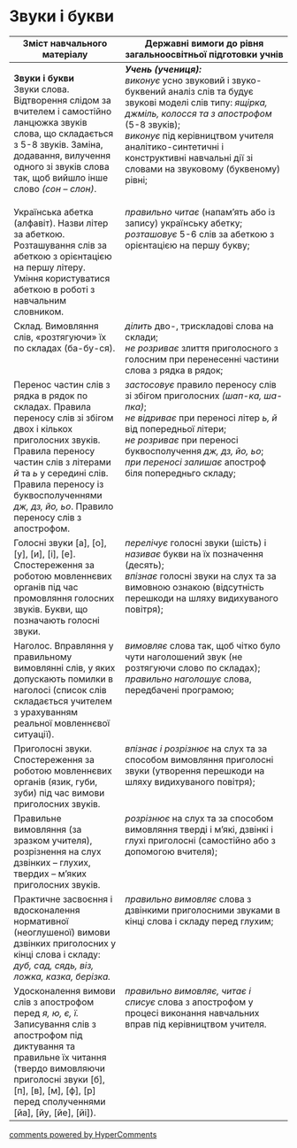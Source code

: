 <div id="hypercomments_widget" class="js-hypercomments-widget invisible"></div>

# Звуки і букви 

<table>
  <tr>
    <td width="40%" align="center"><b>Зміст навчального матеріалу</b></td>
    <td width="60%" align="center"><b>Державні вимоги до рівня загальноосвітньої підготовки учнів</b></td>
  </tr>
<tbody>
  <tr>
    <td width="40%" style="vertical-align:top !important;">
    <p><b>Звуки і букви</b><br>
Звуки слова. Відтворення слідом за вчителем і самостійно ланцюжка звуків слова, що складається з 5-8 звуків. Заміна, додавання, вилучення одного зі звуків слова так, щоб вийшло інше слово <i>(сон – слон)</i>.</td>
    <td width="60%" style="vertical-align:top !important;">
<i><b>Учень (учениця):</b></i><br>
<i>виконує</i> усно звуковий і звуко-буквений аналіз слів та будує звукові моделі слів типу: <i>ящірка, джміль, колосся та з апострофом</i> (5-8 звуків);<br>
<i>виконує</i> під керівництвом учителя аналітико-синтетичні і конструктивні навчальні дії зі словами на звуковому (буквеному) рівні; <br></td>
  </tr>
  <tr>
    <td width="40%" style="vertical-align:top !important;">
 Українська абетка (алфавіт). Назви літер за абеткою. Розташування слів за абеткою з орієнтацією на першу літеру. Уміння користуватися абеткою в роботі з навчальним словником.</td>
    <td width="60%" style="vertical-align:top !important;">
<i>правильно читає</i> (напам’ять або із запису) українську абетку; <br>
<i>розташовує</i> 5-6 слів за абеткою з орієнтацією на першу букву; <br></td>
  </tr>
  <tr>
    <td width="40%" style="vertical-align:top !important;">
Склад. Вимовляння слів, «розтягуючи» їх по складах (ба-бу-ся).</td>
    <td width="60%" style="vertical-align:top !important;">
<i>ділить</i> дво-, трискладові слова на склади; <br>
<i>не розриває</i> злиття приголосного з голосним при перенесенні частини слова з рядка в рядок;<br></td>
  </tr>
  <tr>
    <td width="40%" style="vertical-align:top !important;">
Перенос частин слів з рядка в рядок по складах. Правила переносу слів зі збігом двох і кількох приголосних звуків. Правила переносу частин слів з літерами <i>й</i> та <i>ь</i> у середині слів.<br>
Правила переносу із буквосполученнями <i>дж, дз, йо, ьо</i>. Правило переносу слів з апострофом.</td>
    <td width="60%" style="vertical-align:top !important;">
<i>застосовує</i> правило переносу слів зі збігом приголосних <i>(шап-ка, ша-пка)</i>; <br>
<i>не відриває</i> при переносі літер <i>ь, й</i> від попередньої літери; <br>
<i>не розриває</i> при переносі буквосполучення <i>дж, дз, йо, ьо</i>;<br>
<i>при переносі залишає</i> апостроф біля попередньго складу;<br>
</td>
  </tr>
  <tr>
    <td width="40%" style="vertical-align:top !important;">
Голосні звуки [а], [о], [у], [и], [і], [е]. Спостереження за роботою мовленнєвих органів під час промовляння голосних звуків. Букви, що позначають голосні звуки.</td>
    <td width="60%" style="vertical-align:top !important;">
<i>перелічує</i> голосні звуки (шість) і <i>називає</i> букви на їх позначення (десять);<br>
<i>впізнає</i> голосні звуки на слух та за вимовною ознакою (відсутність перешкоди на шляху видихуваного повітря);<br></td>
  </tr>
  <tr>
    <td width="40%" style="vertical-align:top !important;">
Наголос. Вправляння у правильному вимовлянні слів, у яких допускають помилки в наголосі (список слів складається учителем з урахуванням реальної мовленнєвої ситуації).</td>
    <td width="60%" style="vertical-align:top !important;">
<i>вимовляє</i> слова так, щоб чітко було чути наголошений звук (не розтягуючи слово по складах);<br>
<i>правильно наголошує</i> слова, передбачені програмою;<br></td>
  </tr>
  <tr>
    <td width="40%" style="vertical-align:top !important;">
Приголосні звуки. Спостереження за роботою мовленнєвих органів (язик, губи, зуби) під час вимови приголосних звуків.</td>
    <td width="60%" style="vertical-align:top !important;">
<i>впізнає і розрізнює</i> на слух та за способом вимовляння приголосні звуки (утворення перешкоди на шляху видихуваного повітря);</td>
  </tr>
  <tr>
    <td width="40%" style="vertical-align:top !important;">
Правильне вимовляння (за зразком учителя), розрізнення на слух дзвінких – глухих, твердих – м’яких приголосних звуків.</td>
    <td width="60%" style="vertical-align:top !important;">
<i>розрізнює</i> на слух та за способом вимовляння тверді і м’які, дзвінкі і глухі приголосні (самостійно або з допомогою вчителя);</td>
  </tr>
  <tr>
    <td width="40%" style="vertical-align:top !important;">
Практичне засвоєння і вдосконалення нормативної (неоглушеної) вимови дзвінких приголосних у кінці слова і складу: <i>дуб, сад, сядь, віз, ложка, казка, берізка.</i></td>
    <td width="60%" style="vertical-align:top !important;">
<i>правильно вимовляє</i> слова з дзвінкими приголосними звуками в кінці слова і складу перед глухим;</td>
  </tr>
  <tr>
    <td width="40%" style="vertical-align:top !important;">
Удосконалення вимови слів з апострофом перед <i>я, ю, є, ї.</i> Записування слів з апострофом під диктування та правильне їх читання (твердо вимовляючи приголосні звуки [б], [п], [в], [м], [ф], [р] перед сполученнями [йа], [йу, [йе], [йі]).</td>
    <td width="60%" style="vertical-align:top !important;">
<i>правильно вимовляє, читає і списує</i> слова з апострофом у процесі виконання навчальних вправ під керівництвом учителя.</td>
  </tr>
</tbody>
</table>

<div class="js-hypercomments-container">
<a href="http://hypercomments.com" class="hc-link" title="comments widget">comments powered by HyperComments</a>
</div>